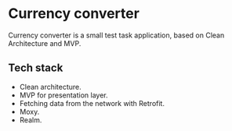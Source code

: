 # Currency converter
Currency converter is a small test task application, based on Clean Architecture and MVP. 

## Tech stack
- Clean architecture.
- MVP for presentation layer.
- Fetching data from the network with Retrofit.
- Moxy.
- Realm.
